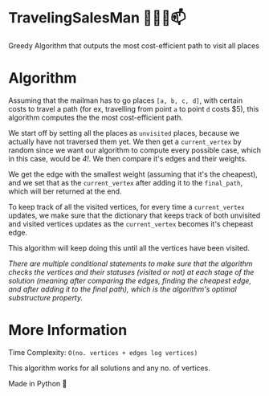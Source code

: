 # TravelingSalesMan 🚶🏻‍♂️📫
Greedy Algorithm that outputs the most cost-efficient path to visit all places 

# Algorithm 

Assuming that the mailman has to go places `[a, b, c, d]`, with certain costs to travel a path (for ex, travelling from point `a` to point `d` costs $5), this algorithm computes the the most cost-efficient path.

We start off by setting all the places as `unvisited` places, because we actually have not traversed them yet. We then get a `current_vertex` by random since we want our algorithm to compute every possible case, which in this case, would be *4!*. We then compare it's edges and their weights.

We get the edge with the smallest weight (assuming that it's the cheapest), and we set that as the `current_vertex` after adding it to the `final_path`, which will ber returned at the end. 

To keep track of all the visited vertices, for every time a `current_vertex` updates, we make sure that the dictionary that keeps track of both unvisited and visited vertices updates as the `current_vertex` becomes it's chepeast edge. 

This algorithm will keep doing this until all the vertices have been visited. 

*There are multiple conditional statements to make sure that the algorithm checks the vertices and their statuses (visited or not) at each stage of the solution (meaning after comparing the edges, finding the cheapest edge, and after adding it to the final path), which is the algorithm's optimal substructure property.*

# More Information 

Time Complexity: `O(no. vertices + edges log vertices)` 

This algorithm works for all solutions and any no. of vertices. 

Made in Python 🐍
